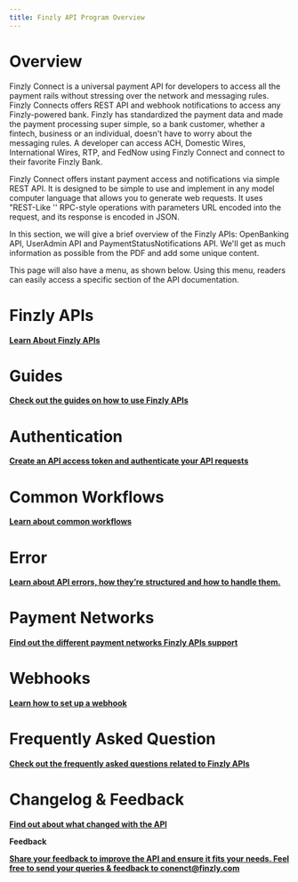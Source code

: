 ```yaml
---
title: Finzly API Program Overview
---
```


# Overview
Finzly Connect is a universal payment API for developers to access all the payment rails without stressing over the network and messaging rules. Finzly Connects offers REST API and webhook notifications to access any Finzly-powered bank. Finzly has standardized the payment data and made the payment processing super simple, so a bank customer, whether a fintech, business or an individual, doesn't have to worry about the messaging rules. A developer can access ACH, Domestic Wires, International Wires, RTP, and FedNow using Finzly Connect and connect to their favorite Finzly Bank.

Finzly Connect offers instant payment access and notifications via simple REST API. It is designed to be simple to use and implement in any model computer language that allows you to generate web requests. It uses "REST-Like '' RPC-style operations with parameters URL encoded into the request, and its response is encoded in JSON. 

In this section, we will give a brief overview of the Finzly APIs: OpenBanking API, UserAdmin API and PaymentStatusNotifications API. We'll get as much information as possible from the PDF and add some unique content. 

This page will also have a menu, as shown below. Using this menu, readers can easily access a specific section of the API documentation.


# <span>Finzly APIs</span>
<div class="box">

__[Learn About Finzly APIs](Finzly-Api-overview.md)__
</div>

# <span>Guides</span>
<div class="box">

__[Check out the guides on how to use Finzly APIs](technical-guides.md)__
</div>

# <span>Authentication</span>
<div class="box">

__[Create an API access token and authenticate your API requests](authentication.md)__
</div>

# <span>Common Workflows</span> 
<div class="box">

__[Learn about common workflows](index.md)__
</div>

# <span>Error</span>
<div class="box">

__[Learn about API errors, how they’re structured and how to handle them. ](index.md)__
</div>

# <span>Payment Networks</span>
<div class="box">

__[Find out the different payment networks Finzly APIs support ](payment-notification-api.md)__
</div>

# <span>Webhooks</span>
<div class="box">

__[Learn how to set up a webhook](webhooks.md)__
</div>

# <span>Frequently Asked  Question</span>
<div class="box">

__[Check out the frequently asked questions related to Finzly APIs](faq.md)__
</div>

# <span>Changelog & Feedback</span>
<div class="main">
<div class="box">

__[Find out about what changed with the API](faq.md)__
</div>

<div class="box">

__Feedback__

__[Share your feedback to improve the API and ensure it fits your needs. Feel free to send your queries & feedback to conenct@finzly.com](index.md)__

</div>
</div>
